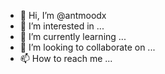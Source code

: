 - 👋 Hi, I’m @antmoodx
- 👀 I’m interested in ...
- 🌱 I’m currently learning ...
- 💞️ I’m looking to collaborate on ...
- 📫 How to reach me ...

<!---
antmoodx/antmoodx is a ✨ special ✨ repository because its `README.md` (this file) appears on your GitHub profile.
You can click the Preview link to take a look at your changes.
--->
